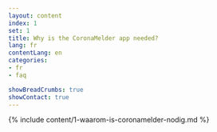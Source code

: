 ```yaml
---
layout: content
index: 1
set: 1
title: Why is the CoronaMelder app needed?
lang: fr
contentLang: en
categories:
- fr
- faq

showBreadCrumbs: true
showContact: true
---
```

{% include content/1-waarom-is-coronamelder-nodig.md %}
